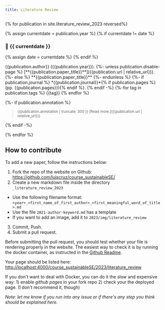 ```yaml
---
title: Literature Review
---
```


{% for publication in site.literature_review_2023 reversed%}

{% assign currentdate = publication.year %}
{% if currentdate != date %}
### 📅 **{{ currentdate }}**
{% assign date = currentdate %} 
{% endif %}

  <p markdown="span">
      {{publication.author}} ({{publication.year}}).
      {%- unless publication.disable-page %}
      [**{{publication.paper_title}}**]({{publication.url | relative_url}}).
      {%- else %}
      **{{publication.paper_title}}**
      {%- endunless %}
      {%- if publication.journal %}
        *{{publication.journal}}*{% if publication.pages %} (pp. {{publication.pages}}){% endif %}.
      {% endif -%}
{%-for tag in publication.tags %}
<span class="badge">{{tag}}</span>
{% endfor %}
</p>
{%- if publication.annotation %}
<blockquote><small markdown="1">
{{publication.annotation | truncate: 300 }} [Read more.]({{publication.url | relative_url}})
</small></blockquote>
{% endif -%}

{% endfor %}

## How to contribute

To add a new paper, follow the instructions below:

1. Fork the repo of the website on Github: <https://github.com/luiscruz/course_sustainableSE/>
2. Create a new markdown file inside the directory `_literature_review_2023`
  - Use the following filename format: `<year>_<first_name_of_first_author>_<first_meaningful_word_of_title>.md`
  - Use the file `2021-author-keyword.md` has a template
  - If you want to add an image, add it to `2023/img/literature_review`
3. Commit, Push.
4. Submit a pull request.

Before submitting the pull request, you should test whether your file is rendering properly in the website. The easiest way to check it is by running the docker container, as instructed in the [Github Readme](https://github.com/luiscruz/course_sustainableSE).

Your page should be listed here: <http://localhost:4000/course_sustainableSE/2023/literature_review>

If you don't want to deal with Docker, you can do it the slow and expensive way: 1) enable *github pages* in your fork repo 2) check your the deployed page. (I don't recommend it, though)

*Note: let me know if you run into any issue or if there's any step you think should be explained here.*

